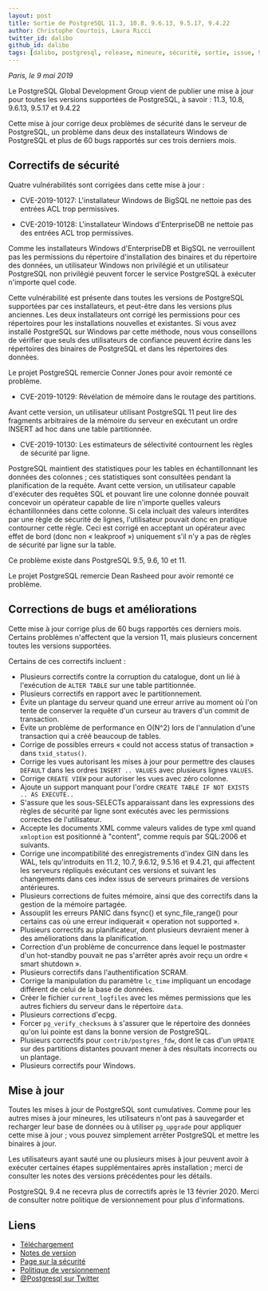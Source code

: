 ```yaml
---
layout: post
title: Sortie de PostgreSQL 11.3, 10.8, 9.6.13, 9.5.17, 9.4.22
author: Christophe Courtois, Laura Ricci
twitter_id: dalibo
github_id: dalibo
tags: [dalibo, postgresql, release, mineure, sécurité, sortie, issue, 9.4, 9.5, 9.6, 10, 11]
---
```


*Paris, le 9 mai 2019*

Le PostgreSQL Global Development Group vient de publier une mise à jour pour 
toutes les versions supportées de PostgreSQL, à savoir : 11.3, 10.8, 9.6.13, 
9.5.17 et 9.4.22

<!--MORE-->

Cette mise à jour corrige deux problèmes de sécurité dans le serveur de PostgreSQL,
un problème dans deux des installateurs Windows de PostgreSQL et plus de 60 bugs 
rapportés sur ces trois derniers mois.

      
## Correctifs de sécurité

Quatre vulnérabilités sont corrigées dans cette mise à jour :

* CVE-2019-10127: L'installateur Windows de BigSQL ne nettoie pas des entrées ACL
trop permissives.

* CVE-2019-10128: L'installateur Windows d'EnterpriseDB ne nettoie pas des entrées
ACL trop permissives.

Comme les installateurs Windows d'EnterpriseDB et BigSQL ne verrouillent pas les
permissions du répertoire d'installation des binaires et du répertoire des données,
un utilisateur Windows non privilégié et un utilisateur PostgreSQL non privilégié
peuvent forcer le service PostgreSQL à exécuter n'importe quel code.

Cette vulnérabilité est présente dans toutes les versions de PostgreSQL supportées par
ces installateurs, et peut-être dans les versions plus anciennes. Les deux installateurs
ont corrigé les permissions pour ces répertoires pour les installations nouvelles et existantes.
Si vous avez installé PostgreSQL sur Windows par cette méthode, nous vous conseillons de
vérifier que seuls des utilisateurs de confiance peuvent écrire dans les répertoires des
binaires de PostgreSQL et dans les répertoires des données.

Le projet PostgreSQL remercie Conner Jones pour avoir remonté ce problème.

* CVE-2019-10129: Révélation de mémoire dans le routage des partitions.

Avant cette version, un utilisateur utilisant PostgreSQL 11 peut lire des fragments arbitraires
de la mémoire du serveur en exécutant un ordre INSERT ad hoc dans une table partitionnée.


* CVE-2019-10130: Les estimateurs de sélectivité contournent les règles de sécurité
par ligne.

PostgreSQL maintient des statistiques pour les tables en échantillonnant les données des colonnes ;
ces statistiques sont consultées pendant la planification de la requête. Avant cette version, un utilisateur
capable d'exécuter des requêtes SQL et pouvant lire une colonne donnée pouvait concevoir un opérateur capable
de lire n'importe quelles valeurs échantillonnées dans cette colonne. Si cela incluait des valeurs interdites
par une règle de sécurité de lignes, l'utilisateur pouvait donc en pratique contourner cette règle.
Ceci est corrigé en acceptant un opérateur avec effet de bord (donc non « leakproof ») uniquement s'il n'y a
pas de règles de sécurité par ligne sur la table.

Ce problème existe dans PostgreSQL 9.5, 9.6, 10 et 11.

Le projet PostgreSQL remercie Dean Rasheed pour avoir remonté ce problème.

## Corrections de bugs et améliorations

Cette mise à jour corrige plus de 60 bugs rapportés ces derniers mois.
Certains problèmes n'affectent que la version 11, mais plusieurs concernent toutes 
les versions supportées.

Certains de ces correctifs incluent :

* Plusieurs correctifs contre la corruption du catalogue, dont un lié à l'exécution
de `ALTER TABLE` sur une table partitionnée.
* Plusieurs correctifs en rapport avec le partitionnement.
* Évite un plantage du serveur quand une erreur arrive au moment où l'on tente de 
conserver la requête d'un curseur au travers d'un commit de transaction.
* Évite un problème de performance en O(N^2) lors de l'annulation d'une transaction
qui a créé beaucoup de tables.
* Corrige de possibles erreurs « could not access status of transaction » dans
`txid_status()`.
* Corrige les vues autorisant les mises à jour pour permettre des clauses `DEFAULT`
dans les ordres `INSERT .. VALUES` avec plusieurs lignes `VALUES`.
* Corrige `CREATE VIEW` pour autoriser les vues avec zéro colonne.
* Ajoute un support manquant pour l'ordre `CREATE TABLE IF NOT EXISTS .. AS EXECUTE..`
* S'assure que les sous-SELECTs apparaissant dans les expressions des règles de sécurité
par ligne sont exécutés avec les permissions correctes de l'utilisateur.
* Accepte les documents XML comme valeurs valides de type xml quand `xmloption` est positionné
à "content", comme requis par SQL:2006 et suivants.
* Corrige une incompatibilité des enregistrements d'index GIN dans les WAL, tels qu'introduits
en 11.2, 10.7, 9.6.12, 9.5.16 et 9.4.21, qui affectent les serveurs répliqués exécutant ces
versions et suivant les changements dans ces index issus de serveurs primaires de versions
antérieures.
* Plusieurs corrections de fuites mémoire, ainsi que des correctifs dans la gestion de la
mémoire partagée.
* Assouplit les erreurs PANIC dans fsync() et sync_file_range() pour certains cas où une erreur
indiquerait « operation not supported ».
* Plusieurs correctifs au planificateur, dont plusieurs devraient mener à des améliorations
dans la planification.
* Correction d'un problème de concurrence dans lequel le postmaster d'un hot-standby pouvait
ne pas s'arrêter après avoir reçu un ordre « smart shutdown ».
* Plusieurs correctifs dans l'authentification SCRAM.
* Corrige la manipulation du paramètre `lc_time` impliquant un encodage différent de celui
de la base de données.
* Créer le fichier `current_logfiles` avec les mêmes permissions que les autres fichiers du
serveur dans le répertoire `data`.
* Plusieurs corrections d'ecpg.
* Forcer `pg_verify_checksums` à s'assurer que le répertoire des données qu'on lui pointe est dans
la bonne version de PostgreSQL.
* Plusieurs correctifs pour `contrib/postgres_fdw`, dont le cas d'un `UPDATE` sur des partitions
distantes pouvant mener à des résultats incorrects ou un plantage.
* Plusieurs correctifs pour Windows.


## Mise à jour

Toutes les mises à jour de PostgreSQL sont cumulatives. Comme pour les autres mises à jour mineures,
les utilisateurs n'ont pas à sauvegarder et recharger leur base de données ou à utiliser `pg_upgrade`
pour appliquer cette mise à jour ; vous pouvez simplement arrêter PostgreSQL et mettre les binaires à jour.

Les utilisateurs ayant sauté une ou plusieurs mises à jour peuvent avoir à exécuter certaines étapes
supplémentaires après installation ; merci de consulter les notes des versions précédentes pour les détails.

PostgreSQL 9.4 ne recevra plus de correctifs après le 13 février 2020. Merci de consulter notre politique de
versionnement pour plus d'informations.


## Liens

* [Téléchargement](https://www.postgresql.org/download)
* [Notes de version](https://www.postgresql.org/docs/11/release.html)
* [Page sur la sécurité](https://www.postgresql.org/support/security/)
* [Politique de versionnement](https://www.postgresql.org/support/versioning/)
* [@Postgresql sur Twitter](https://twitter.com/postgresql)
